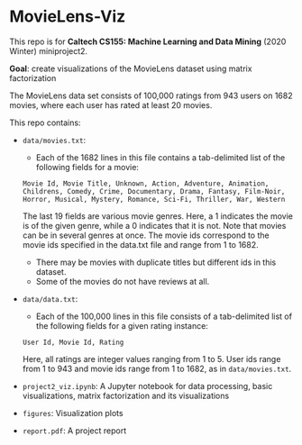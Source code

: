 # MovieLens-Viz

This repo is for **Caltech CS155: Machine Learning and Data Mining** (2020 Winter) miniproject2. 

**Goal**: create visualizations of the MovieLens dataset using matrix factorization

The MovieLens data set consists of 100,000 ratings from 943 users on 1682 movies, where each user has rated at least 20 movies.

This repo contains:

- `data/movies.txt`: 
  - Each of the 1682 lines in this file contains a tab-delimited list of the following fields for a movie: 
  
  ```Movie Id, Movie Title, Unknown, Action, Adventure, Animation, Childrens, Comedy, Crime, Documentary, Drama, Fantasy, Film-Noir, Horror, Musical, Mystery, Romance, Sci-Fi, Thriller, War, Western```
  
  The last 19 fields are various movie genres. Here, a 1 indicates the movie is of the given genre, while a 0 indicates that it is not. Note that movies can be in several genres at once. The movie ids correspond to the movie ids specified in the data.txt file and range from 1 to 1682.
  - There may be movies with duplicate titles but different ids in this dataset.
  - Some of the movies do not have reviews at all.

- `data/data.txt`:
  - Each of the 100,000 lines in this file consists of a tab-delimited list of the following fields for a given rating instance:
  
  ```
  User Id, Movie Id, Rating
  ```
  Here, all ratings are integer values ranging from 1 to 5. User ids range from 1 to 943 and movie ids range from 1 to 1682, as in `data/movies.txt`.
 
- `project2_viz.ipynb`: A Jupyter notebook for data processing, basic visualizations, matrix factorization and its visualizations
- `figures`: Visualization plots
- `report.pdf`: A project report
